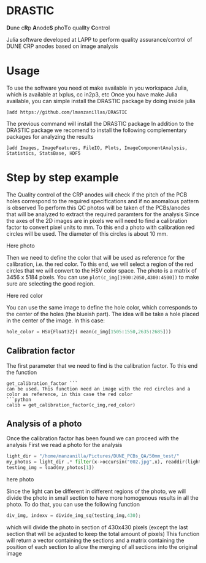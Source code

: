 # DRASTIC
**D**une c**R**p **A**node**S** pho**T**o qual**I**ty **C**ontrol 

Julia software developed at LAPP to perform quality assurance/control of DUNE CRP anodes based on image analysis

# Usage
To use the software you need ot make available in you workspace Julia, which is available at lxplus, cc in2p3, etc 
Once you have make Julia available, you can simple install the DRASTIC package by doing inside julia
```
]add https://github.com/lmanzanillas/DRASTIC
```
The previous command will install the DRASTIC package 
In addition to the DRASTIC package we recomend to install the following complementary packages for analyzing the results
```
]add Images, ImageFeatures, FileIO, Plots, ImageComponentAnalysis, Statistics, StatsBase, HDF5
```

# Step by step example
The Quality control of the CRP anodes will check if the pitch of the PCB holes correspond to the required specifications and if no anomalous pattern is observed
To perform this QC photos will be taken of the PCBs/anodes that will be analyzed to extract the required paramters for the analysis
Since the axes of the 2D images are in pixels we will need to find a calibration factor to convert pixel units to mm. To this end a photo with calibration red circles will be used. The diameter of this circles is about 10 mm.

Here photo

Then we need to define the color that will be used as reference for the calibration, i.e. the red color. To this end, we will select a region of the red circles that we will convert to the HSV color space. The photo is a matrix of 3456 x 5184 pixels. You can use ```plot(c_img[1900:2050,4300:4500])``` to make sure are selecting the good region.

Here red color

You can use the same image to define the hole color, which corresponds to the center of the holes (the blueish part). The idea will be take a hole placed in the center of the image. In this case: 
```python
hole_color = HSV{Float32}( mean(c_img[1505:1550,2635:2685]))
```

## Calibration factor
The first parameter that we need to find is the calibration factor. To this end the function
```
get_calibration_factor ```
can be used. This function need an image with the red circles and a color as reference, in this case the red color
```python
calib = get_calibration_factor(c_img,red_color)
```

## Analysis  of a photo
Once the calibration factor has been found we can proceed with the analysis
First we read a photo for the analysis
```python
light_dir = "/home/manzanilla/Pictures/DUNE_PCBs_QA/50mm_test/"
my_photos = light_dir .* filter(x->occursin("002.jpg",x), readdir(light_dir))
testing_img = load(my_photos[1])
```

here photo

Since the light can be different in different regions of the photo, we will divide the photo in small section to have more homogenous results in all the photo. To do that, you can use the following function
```python
div_img, indexv = divide_img_sq(testing_img,430);
```
which will divide the photo in section of 430x430 pixels (except the last section that will be adjusted to keep the total amount of pixels)
This function will return a vector containing the sections and a matrix containing the position of each section to allow the merging of all sections into the original image


